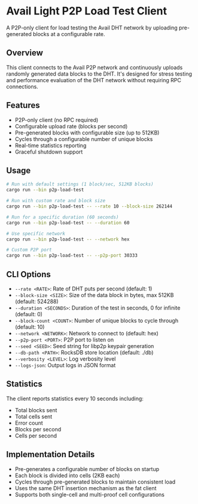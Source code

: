# Avail Light P2P Load Test Client

A P2P-only client for load testing the Avail DHT network by uploading pre-generated blocks at a configurable rate.

## Overview

This client connects to the Avail P2P network and continuously uploads randomly generated data blocks to the DHT. It's designed for stress testing and performance evaluation of the DHT network without requiring RPC connections.

## Features

- P2P-only client (no RPC required)
- Configurable upload rate (blocks per second)
- Pre-generated blocks with configurable size (up to 512KB)
- Cycles through a configurable number of unique blocks
- Real-time statistics reporting
- Graceful shutdown support

## Usage

```bash
# Run with default settings (1 block/sec, 512KB blocks)
cargo run --bin p2p-load-test

# Run with custom rate and block size
cargo run --bin p2p-load-test -- --rate 10 --block-size 262144

# Run for a specific duration (60 seconds)
cargo run --bin p2p-load-test -- --duration 60

# Use specific network
cargo run --bin p2p-load-test -- --network hex

# Custom P2P port
cargo run --bin p2p-load-test -- --p2p-port 30333
```

## CLI Options

- `--rate <RATE>`: Rate of DHT puts per second (default: 1)
- `--block-size <SIZE>`: Size of the data block in bytes, max 512KB (default: 524288)
- `--duration <SECONDS>`: Duration of the test in seconds, 0 for infinite (default: 0)
- `--block-count <COUNT>`: Number of unique blocks to cycle through (default: 10)
- `--network <NETWORK>`: Network to connect to (default: hex)
- `--p2p-port <PORT>`: P2P port to listen on
- `--seed <SEED>`: Seed string for libp2p keypair generation
- `--db-path <PATH>`: RocksDB store location (default: ./db)
- `--verbosity <LEVEL>`: Log verbosity level
- `--logs-json`: Output logs in JSON format

## Statistics

The client reports statistics every 10 seconds including:
- Total blocks sent
- Total cells sent
- Error count
- Blocks per second
- Cells per second

## Implementation Details

- Pre-generates a configurable number of blocks on startup
- Each block is divided into cells (2KB each)
- Cycles through pre-generated blocks to maintain consistent load
- Uses the same DHT insertion mechanism as the fat client
- Supports both single-cell and multi-proof cell configurations